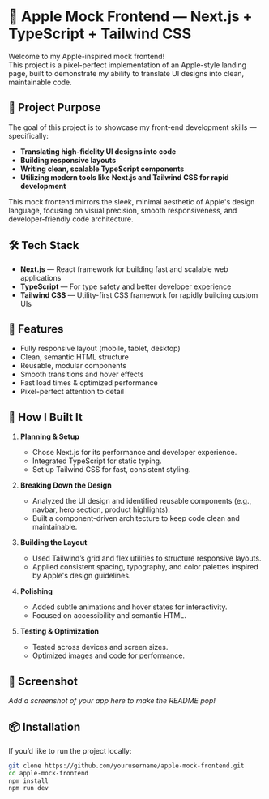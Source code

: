 # 🍏 Apple Mock Frontend — Next.js + TypeScript + Tailwind CSS

Welcome to my Apple-inspired mock frontend!  
This project is a pixel-perfect implementation of an Apple-style landing page, built to demonstrate my ability to translate UI designs into clean, maintainable code.

## 🚀 Project Purpose

The goal of this project is to showcase my front-end development skills — specifically:
- **Translating high-fidelity UI designs into code**
- **Building responsive layouts**
- **Writing clean, scalable TypeScript components**
- **Utilizing modern tools like Next.js and Tailwind CSS for rapid development**

This mock frontend mirrors the sleek, minimal aesthetic of Apple's design language, focusing on visual precision, smooth responsiveness, and developer-friendly code architecture.

## 🛠️ Tech Stack

- **Next.js** — React framework for building fast and scalable web applications
- **TypeScript** — For type safety and better developer experience
- **Tailwind CSS** — Utility-first CSS framework for rapidly building custom UIs

## 🎨 Features

- Fully responsive layout (mobile, tablet, desktop)
- Clean, semantic HTML structure
- Reusable, modular components
- Smooth transitions and hover effects
- Fast load times & optimized performance
- Pixel-perfect attention to detail

## 🧩 How I Built It

1. **Planning & Setup**
   - Chose Next.js for its performance and developer experience.
   - Integrated TypeScript for static typing.
   - Set up Tailwind CSS for fast, consistent styling.

2. **Breaking Down the Design**
   - Analyzed the UI design and identified reusable components (e.g., navbar, hero section, product highlights).
   - Built a component-driven architecture to keep code clean and maintainable.

3. **Building the Layout**
   - Used Tailwind’s grid and flex utilities to structure responsive layouts.
   - Applied consistent spacing, typography, and color palettes inspired by Apple's design guidelines.

4. **Polishing**
   - Added subtle animations and hover states for interactivity.
   - Focused on accessibility and semantic HTML.

5. **Testing & Optimization**
   - Tested across devices and screen sizes.
   - Optimized images and code for performance.

## 📸 Screenshot

*Add a screenshot of your app here to make the README pop!*

## 📦 Installation

If you’d like to run the project locally:

```bash
git clone https://github.com/yourusername/apple-mock-frontend.git
cd apple-mock-frontend
npm install
npm run dev

